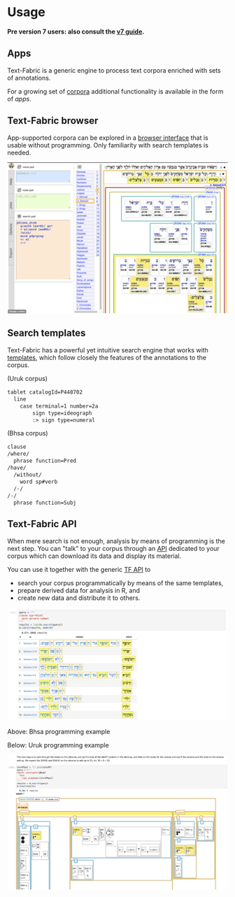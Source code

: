 # Usage

**Pre version 7 users: also consult the [v7 guide](Use7.md).**

## Apps

Text-Fabric is a generic engine to process text corpora enriched with sets of annotations.

For a growing set of
[corpora](../About/Corpora.md)
additional functionality is available in the form of *apps*.

## Text-Fabric browser

App-supported corpora can be explored in a
[browser interface](Browser.md)
that is usable without programming.
Only familiarity with search templates is needed.

![tfbrowser](../images/tfbrowser.png)

## Search templates

Text-Fabric has a powerful yet intuitive search engine that works with
[templates](Search.md),
which follow closely the features of the annotations to the corpus.

(Uruk corpus)

```
tablet catalogId=P448702
  line
    case terminal=1 number=2a
        sign type=ideograph
        :> sign type=numeral
```

(Bhsa corpus)

```
clause
/where/
  phrase function=Pred
/have/
  /without/
    word sp#verb
  /-/
/-/
  phrase function=Subj
```

## Text-Fabric API

When mere search is not enough,
analysis by means of programming is the next step.
You can "talk" to your corpus through an
[API](../Api/App.md)
dedicated to your corpus which can download its data and display its material.

You can use it together with the generic [TF API](../Api/Fabric.md) to

* search your corpus programmatically by means of the same templates,
* prepare derived data for analysis in R, and
* create new data and distribute it to others.

![bhsa-jup](../images/bhsa-jup.png)

Above: Bhsa programming example

Below: Uruk programming example

![uruk-jup](../images/uruk-jup.png)
